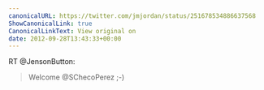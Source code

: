 ```yaml
---
canonicalURL: https://twitter.com/jmjordan/status/251678534886637568
ShowCanonicalLink: true
CanonicalLinkText: View original on
date: 2012-09-28T13:43:33+00:00
---
```

RT @JensonButton:
> Welcome @SChecoPerez ;-)